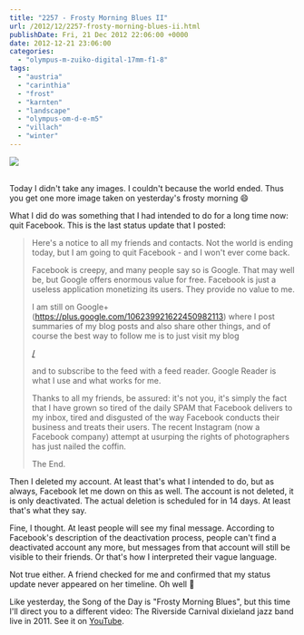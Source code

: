 ```yaml
---
title: "2257 - Frosty Morning Blues II"
url: /2012/12/2257-frosty-morning-blues-ii.html
publishDate: Fri, 21 Dec 2012 22:06:00 +0000
date: 2012-12-21 23:06:00
categories: 
  - "olympus-m-zuiko-digital-17mm-f1-8"
tags: 
  - "austria"
  - "carinthia"
  - "frost"
  - "karnten"
  - "landscape"
  - "olympus-om-d-e-m5"
  - "villach"
  - "winter"
---
```

<div class="container">
<div class="center"><a target="_blank" href="https://d25zfm9zpd7gm5.cloudfront.net/1200x1200/2012/20121220_095706_lr.jpg"><img src="https://d25zfm9zpd7gm5.cloudfront.net/0600x0600/2012/20121220_095706_lr.jpg" /></a></div>
</div>
<br />

Today I didn't take any images. I couldn't because the world ended. Thus you get one more image taken on yesterday's frosty morning 😄

What I did do was something that I had intended to do for a long time now: quit Facebook. This is the last status update that I posted:<blockquote>Here's a notice to all my friends and contacts. Not the world is ending today, but I am going to quit Facebook - and I won't ever come back.

Facebook is creepy, and many people say so is Google. That may well be, but Google offers enormous value for free. Facebook is just a useless application monetizing its users. They provide no value to me.

I am still on Google+ (<a href="https://plus.google.com/106239921622450982113" target="_blank">https://plus.google.com/106239921622450982113</a>) where I post summaries of my blog posts and also share other things, and of course the best way to follow me is to just visit my blog

<a href="/" target="_blank">/</a>

and to subscribe to the feed with a feed reader. Google Reader is what I use and what works for me.

Thanks to all my friends, be assured: it's not you, it's simply the fact that I have grown so tired of the daily SPAM that Facebook delivers to my inbox, tired and disgusted of the way Facebook conducts their business and treats their users. The recent Instagram (now a Facebook company) attempt at usurping the rights of photographers has just nailed the coffin.

The End.</blockquote>Then I deleted my account. At least that's what I intended to do, but as always, Facebook let me down on this as well. The account is not deleted, it is only deactivated. The actual deletion is scheduled for in 14 days. At least that's what they say.

Fine, I thought. At least people will see my final message. According to Facebook's description of the deactivation process, people can't find a deactivated account any more, but messages from that account will still be visible to their friends. Or that's how I interpreted their vague language.

Not true either. A friend checked for me and confirmed that my status update never appeared on her timeline. Oh well 🙂

 Like yesterday, the Song of the Day is "Frosty Morning Blues", but this time I'll direct you to a different video: The Riverside Carnival dixieland jazz band live in 2011. See it on <a href="http://www.youtube.com/watch?v=aMP6IDf_dmg" target="_blank">YouTube</a>.
